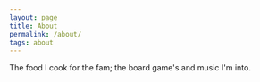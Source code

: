 ```yaml
---
layout: page
title: About 
permalink: /about/
tags: about
---
```

The food I cook for the fam; the board game's and music I'm into.

